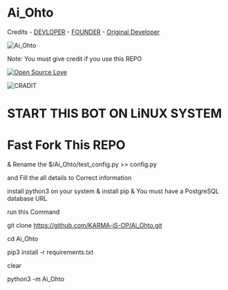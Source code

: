 # Ai_Ohto

Credits - [DEVLOPER](https://telegram.me/Net_SHELL) - [FOUNDER](http://t.me/Gojo_bhaiya) - [Original Developer](https://github.com/AnimeKaizoku/SaitamaRobot)

![Ai_Ohto](https://telegra.ph/file/b156c81445b734aad9315.png)


Note: You must give credit if you use this REPO

[![Open Source Love](https://badges.frapsoft.com/os/v3/open-source.png)](https://github.com/ellerbrock/open-source-badges/)

![CRADIT](https://img.shields.io/badge/CC-CRADIT%20http%3A%2F%2Ft.me%2FGojo__bhaiya-green)



# START THIS BOT ON LiNUX SYSTEM

# Fast Fork This REPO
& Rename the $/Ai_Ohto/test_config.py >> config.py

and Fill the all details to Correct information



 install python3 on your system & install pip & You must have a PostgreSQL database URL



run this Command

git clone https://github.com/KARMA-iS-OP/Ai_Ohto.git

cd Ai_Ohto

pip3 install -r requirements.txt

clear

python3 -m Ai_Ohto
